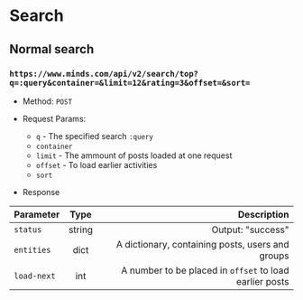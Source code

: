 # Search

## Normal search
### `https://www.minds.com/api/v2/search/top?q=:query&container=&limit=12&rating=3&offset=&sort=`
* Method: `POST`
* Request Params:
    * `q` - The specified search `:query`
    * `container`
    * `limit` - The ammount of posts loaded at one request
    * `offset` - To load earlier activities
    * `sort`

* Response

| Parameter | Type | Description |
| --- | :---: | ---: |
| `status` | string | Output: "success" |
| `entities` | dict | A dictionary, containing posts, users and groups |
| `load-next` | int | A number to be placed in `offset` to load earlier posts |

